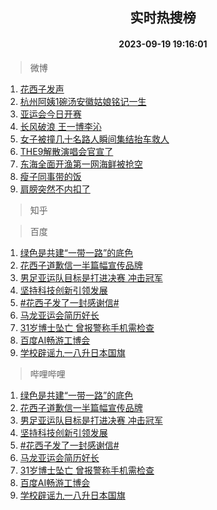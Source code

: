 <div align="center"><h2>实时热搜榜</h2><h4>2023-09-19 19:16:01</h4></div>

> 微博  

1. [花西子发声](https://s.weibo.com/weibo?q=%23%E8%8A%B1%E8%A5%BF%E5%AD%90%E5%8F%91%E5%A3%B0%23&t=31&band_rank=1&Refer=top)<br />
2. [杭州阿姨1碗汤安徽姑娘铭记一生](https://s.weibo.com/weibo?q=%23%E6%9D%AD%E5%B7%9E%E9%98%BF%E5%A7%A81%E7%A2%97%E6%B1%A4%E5%AE%89%E5%BE%BD%E5%A7%91%E5%A8%98%E9%93%AD%E8%AE%B0%E4%B8%80%E7%94%9F%23&t=31&band_rank=2&Refer=top)<br />
3. [亚运会今日开赛](https://s.weibo.com/weibo?q=%23%E4%BA%9A%E8%BF%90%E4%BC%9A%E4%BB%8A%E6%97%A5%E5%BC%80%E8%B5%9B%23&t=31&band_rank=3&Refer=top)<br />
4. [长风破浪 王一博李沁](https://s.weibo.com/weibo?q=%E9%95%BF%E9%A3%8E%E7%A0%B4%E6%B5%AA%20%E7%8E%8B%E4%B8%80%E5%8D%9A%E6%9D%8E%E6%B2%81&t=31&band_rank=4&Refer=top)<br />
5. [女子被撞几十名路人瞬间集结抬车救人](https://s.weibo.com/weibo?q=%23%E5%A5%B3%E5%AD%90%E8%A2%AB%E6%92%9E%E5%87%A0%E5%8D%81%E5%90%8D%E8%B7%AF%E4%BA%BA%E7%9E%AC%E9%97%B4%E9%9B%86%E7%BB%93%E6%8A%AC%E8%BD%A6%E6%95%91%E4%BA%BA%23&t=31&band_rank=5&Refer=top)<br />
6. [THE9解散演唱会官宣了](https://s.weibo.com/weibo?q=%23THE9%E8%A7%A3%E6%95%A3%E6%BC%94%E5%94%B1%E4%BC%9A%E5%AE%98%E5%AE%A3%E4%BA%86%23&t=31&band_rank=6&Refer=top)<br />
7. [东海全面开渔第一网海鲜被抢空](https://s.weibo.com/weibo?q=%23%E4%B8%9C%E6%B5%B7%E5%85%A8%E9%9D%A2%E5%BC%80%E6%B8%94%E7%AC%AC%E4%B8%80%E7%BD%91%E6%B5%B7%E9%B2%9C%E8%A2%AB%E6%8A%A2%E7%A9%BA%23&t=31&band_rank=7&Refer=top)<br />
8. [瘦子同事带的饭](https://s.weibo.com/weibo?q=%E7%98%A6%E5%AD%90%E5%90%8C%E4%BA%8B%E5%B8%A6%E7%9A%84%E9%A5%AD&t=31&band_rank=8&Refer=top)<br />
9. [肩膀突然不内扣了](https://s.weibo.com/weibo?q=%E8%82%A9%E8%86%80%E7%AA%81%E7%84%B6%E4%B8%8D%E5%86%85%E6%89%A3%E4%BA%86&t=31&band_rank=9&Refer=top)<br />

> 知乎  


> 百度  

1. [绿色是共建“一带一路”的底色](https://www.baidu.com/s?wd=%E7%BB%BF%E8%89%B2%E6%98%AF%E5%85%B1%E5%BB%BA%E2%80%9C%E4%B8%80%E5%B8%A6%E4%B8%80%E8%B7%AF%E2%80%9D%E7%9A%84%E5%BA%95%E8%89%B2&sa=fyb_news&rsv_dl=fyb_news)<br />
2. [花西子道歉信一半篇幅宣传品牌](https://www.baidu.com/s?wd=%E8%8A%B1%E8%A5%BF%E5%AD%90%E9%81%93%E6%AD%89%E4%BF%A1%E4%B8%80%E5%8D%8A%E7%AF%87%E5%B9%85%E5%AE%A3%E4%BC%A0%E5%93%81%E7%89%8C&sa=fyb_news&rsv_dl=fyb_news)<br />
3. [男足亚运队目标是打进决赛 冲击冠军](https://www.baidu.com/s?wd=%E7%94%B7%E8%B6%B3%E4%BA%9A%E8%BF%90%E9%98%9F%E7%9B%AE%E6%A0%87%E6%98%AF%E6%89%93%E8%BF%9B%E5%86%B3%E8%B5%9B+%E5%86%B2%E5%87%BB%E5%86%A0%E5%86%9B&sa=fyb_news&rsv_dl=fyb_news)<br />
4. [坚持科技创新引领发展](https://www.baidu.com/s?wd=%E5%9D%9A%E6%8C%81%E7%A7%91%E6%8A%80%E5%88%9B%E6%96%B0%E5%BC%95%E9%A2%86%E5%8F%91%E5%B1%95&sa=fyb_news&rsv_dl=fyb_news)<br />
5. [#花西子发了一封感谢信#](https://www.baidu.com/s?wd=%23%E8%8A%B1%E8%A5%BF%E5%AD%90%E5%8F%91%E4%BA%86%E4%B8%80%E5%B0%81%E6%84%9F%E8%B0%A2%E4%BF%A1%23&sa=fyb_news&rsv_dl=fyb_news)<br />
6. [马龙亚运会简历好长](https://www.baidu.com/s?wd=%E9%A9%AC%E9%BE%99%E4%BA%9A%E8%BF%90%E4%BC%9A%E7%AE%80%E5%8E%86%E5%A5%BD%E9%95%BF&sa=fyb_news&rsv_dl=fyb_news)<br />
7. [31岁博士坠亡 曾报警称手机需检查](https://www.baidu.com/s?wd=31%E5%B2%81%E5%8D%9A%E5%A3%AB%E5%9D%A0%E4%BA%A1+%E6%9B%BE%E6%8A%A5%E8%AD%A6%E7%A7%B0%E6%89%8B%E6%9C%BA%E9%9C%80%E6%A3%80%E6%9F%A5&sa=fyb_news&rsv_dl=fyb_news)<br />
8. [百度AI畅游工博会](https://www.baidu.com/s?wd=%E7%99%BE%E5%BA%A6AI%E7%95%85%E6%B8%B8%E5%B7%A5%E5%8D%9A%E4%BC%9A&sa=fyb_news&rsv_dl=fyb_news)<br />
9. [学校辟谣九一八升日本国旗](https://www.baidu.com/s?wd=%E5%AD%A6%E6%A0%A1%E8%BE%9F%E8%B0%A3%E4%B9%9D%E4%B8%80%E5%85%AB%E5%8D%87%E6%97%A5%E6%9C%AC%E5%9B%BD%E6%97%97&sa=fyb_news&rsv_dl=fyb_news)<br />

> 哔哩哔哩  

1. [绿色是共建“一带一路”的底色](https://www.baidu.com/s?wd=%E7%BB%BF%E8%89%B2%E6%98%AF%E5%85%B1%E5%BB%BA%E2%80%9C%E4%B8%80%E5%B8%A6%E4%B8%80%E8%B7%AF%E2%80%9D%E7%9A%84%E5%BA%95%E8%89%B2&sa=fyb_news&rsv_dl=fyb_news)<br />
2. [花西子道歉信一半篇幅宣传品牌](https://www.baidu.com/s?wd=%E8%8A%B1%E8%A5%BF%E5%AD%90%E9%81%93%E6%AD%89%E4%BF%A1%E4%B8%80%E5%8D%8A%E7%AF%87%E5%B9%85%E5%AE%A3%E4%BC%A0%E5%93%81%E7%89%8C&sa=fyb_news&rsv_dl=fyb_news)<br />
3. [男足亚运队目标是打进决赛 冲击冠军](https://www.baidu.com/s?wd=%E7%94%B7%E8%B6%B3%E4%BA%9A%E8%BF%90%E9%98%9F%E7%9B%AE%E6%A0%87%E6%98%AF%E6%89%93%E8%BF%9B%E5%86%B3%E8%B5%9B+%E5%86%B2%E5%87%BB%E5%86%A0%E5%86%9B&sa=fyb_news&rsv_dl=fyb_news)<br />
4. [坚持科技创新引领发展](https://www.baidu.com/s?wd=%E5%9D%9A%E6%8C%81%E7%A7%91%E6%8A%80%E5%88%9B%E6%96%B0%E5%BC%95%E9%A2%86%E5%8F%91%E5%B1%95&sa=fyb_news&rsv_dl=fyb_news)<br />
5. [#花西子发了一封感谢信#](https://www.baidu.com/s?wd=%23%E8%8A%B1%E8%A5%BF%E5%AD%90%E5%8F%91%E4%BA%86%E4%B8%80%E5%B0%81%E6%84%9F%E8%B0%A2%E4%BF%A1%23&sa=fyb_news&rsv_dl=fyb_news)<br />
6. [马龙亚运会简历好长](https://www.baidu.com/s?wd=%E9%A9%AC%E9%BE%99%E4%BA%9A%E8%BF%90%E4%BC%9A%E7%AE%80%E5%8E%86%E5%A5%BD%E9%95%BF&sa=fyb_news&rsv_dl=fyb_news)<br />
7. [31岁博士坠亡 曾报警称手机需检查](https://www.baidu.com/s?wd=31%E5%B2%81%E5%8D%9A%E5%A3%AB%E5%9D%A0%E4%BA%A1+%E6%9B%BE%E6%8A%A5%E8%AD%A6%E7%A7%B0%E6%89%8B%E6%9C%BA%E9%9C%80%E6%A3%80%E6%9F%A5&sa=fyb_news&rsv_dl=fyb_news)<br />
8. [百度AI畅游工博会](https://www.baidu.com/s?wd=%E7%99%BE%E5%BA%A6AI%E7%95%85%E6%B8%B8%E5%B7%A5%E5%8D%9A%E4%BC%9A&sa=fyb_news&rsv_dl=fyb_news)<br />
9. [学校辟谣九一八升日本国旗](https://www.baidu.com/s?wd=%E5%AD%A6%E6%A0%A1%E8%BE%9F%E8%B0%A3%E4%B9%9D%E4%B8%80%E5%85%AB%E5%8D%87%E6%97%A5%E6%9C%AC%E5%9B%BD%E6%97%97&sa=fyb_news&rsv_dl=fyb_news)<br />

